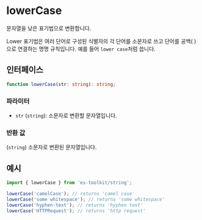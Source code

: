 # lowerCase

문자열을 낮은 표기법으로 변환합니다.

Lower 표기법은 여러 단어로 구성된 식별자의 각 단어를 소문자로 쓰고 단어를 공백( )으로 연결하는 명명 규칙입니다. 예를 들어 `lower case`처럼 씁니다.

## 인터페이스

```typescript
function lowerCase(str: string): string;
```

### 파라미터

- `str` (`string`): 소문자로 변환할 문자열입니다.

### 반환 값

(`string`) 소문자로 변환된 문자열입니다.

## 예시

```typescript
import { lowerCase } from 'es-toolkit/string';

lowerCase('camelCase'); // returns 'camel case'
lowerCase('some whitespace'); // returns 'some whitespace'
lowerCase('hyphen-text'); // returns 'hyphen text'
lowerCase('HTTPRequest'); // returns 'http request'
```
